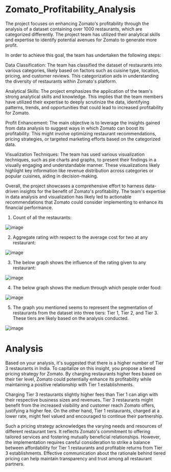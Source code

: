 # Zomato_Profitability_Analysis

The project focuses on enhancing Zomato's profitability through the analysis of a dataset containing over 1000 restaurants, which are categorized differently. The project team has utilized their analytical skills and expertise to identify potential avenues for Zomato to generate more profit.

In order to achieve this goal, the team has undertaken the following steps:

Data Classification: The team has classified the dataset of restaurants into various categories, likely based on factors such as cuisine type, location, pricing, and customer reviews. This categorization aids in understanding the diversity of restaurants within Zomato's platform.

Analytical Skills: The project emphasizes the application of the team's strong analytical skills and knowledge. This implies that the team members have utilized their expertise to deeply scrutinize the data, identifying patterns, trends, and opportunities that could lead to increased profitability for Zomato.

Profit Enhancement: The main objective is to leverage the insights gained from data analysis to suggest ways in which Zomato can boost its profitability. This might involve optimizing restaurant recommendations, pricing strategies, or targeted marketing efforts based on the categorized data.

Visualization Techniques: The team has used various visualization techniques, such as pie charts and graphs, to present their findings in a visually engaging and understandable manner. These visualizations likely highlight key information like revenue distribution across categories or popular cuisines, aiding in decision-making.

Overall, the project showcases a comprehensive effort to harness data-driven insights for the benefit of Zomato's profitability. The team's expertise in data analysis and visualization has likely led to actionable recommendations that Zomato could consider implementing to enhance its financial performance.

1. Count of all the restaurants:

![image](https://github.com/aditya09092003/Zomato_Profitability_Analysis/assets/99025242/df1fa647-7bd0-4c54-955b-a0807ad33c7f)

2. Aggregate rating with respect to the average cost for two at any restaurant:

![image](https://github.com/aditya09092003/Zomato_Profitability_Analysis/assets/99025242/80469bea-36b7-40fc-adb0-5ac32821fcb6)

3. The below graph shows the influence of the rating given to any restaurant:

![image](https://github.com/aditya09092003/Zomato_Profitability_Analysis/assets/99025242/8280901d-1e55-4a2b-ab80-52f321bd465a)

4. The below graph shows the medium through which people order food:

![image](https://github.com/aditya09092003/Zomato_Profitability_Analysis/assets/99025242/cc60886c-4e66-433c-ac3f-6faba4198c6e)

5. The graph you mentioned seems to represent the segmentation of restaurants from the dataset into three tiers: Tier 1, Tier 2, and Tier 3. These tiers are likely based on the analysis conducted.

![image](https://github.com/aditya09092003/Zomato_Profitability_Analysis/assets/99025242/01d7fc33-4bab-4a77-8811-b4ab8b863e60)

# Analysis

Based on your analysis, it's suggested that there is a higher number of Tier 3 restaurants in India. To capitalize on this insight, you propose a tiered pricing strategy for Zomato. By charging restaurants higher fees based on their tier level, Zomato could potentially enhance its profitability while maintaining a positive relationship with Tier 1 establishments.

Charging Tier 3 restaurants slightly higher fees than Tier 1 can align with their respective business sizes and revenues. Tier 3 restaurants might benefit from the increased visibility and customer reach Zomato offers, justifying a higher fee. On the other hand, Tier 1 restaurants, charged at a lower rate, might feel valued and encouraged to continue their partnership.

Such a pricing strategy acknowledges the varying needs and resources of different restaurant tiers. It reflects Zomato's commitment to offering tailored services and fostering mutually beneficial relationships. However, the implementation requires careful consideration to strike a balance between affordability for Tier 1 restaurants and profitable returns from Tier 3 establishments. Effective communication about the rationale behind tiered pricing can help maintain transparency and trust among all restaurant partners.



    
